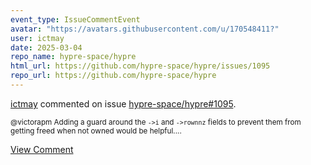 ```yaml
---
event_type: IssueCommentEvent
avatar: "https://avatars.githubusercontent.com/u/170548411?"
user: ictmay
date: 2025-03-04
repo_name: hypre-space/hypre
html_url: https://github.com/hypre-space/hypre/issues/1095
repo_url: https://github.com/hypre-space/hypre
---
```


<a href='https://github.com/ictmay' target='_blank'>ictmay</a> commented on issue <a href='https://github.com/hypre-space/hypre/issues/1095' target='_blank'>hypre-space/hypre#1095</a>.

<small>@victorapm Adding a guard around the `->i` and `->rownnz` fields to prevent them from getting freed when not owned would be helpful....</small>

<a href='https://github.com/hypre-space/hypre/issues/1095' target='_blank'>View Comment</a>